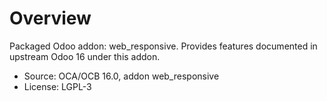 # Overview

Packaged Odoo addon: web_responsive. Provides features documented in upstream Odoo 16 under this addon.

- Source: OCA/OCB 16.0, addon web_responsive
- License: LGPL-3
